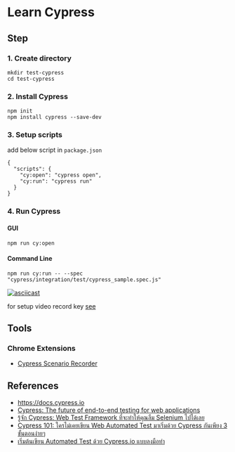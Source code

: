 # Learn Cypress

## Step

### 1. Create directory

```
mkdir test-cypress
cd test-cypress
```

### 2. Install Cypress

```
npm init
npm install cypress --save-dev
```

### 3. Setup scripts

add below script in `package.json`

```
{
  "scripts": {
    "cy:open": "cypress open",
    "cy:run": "cypress run"
  }
}
```

### 4. Run Cypress

#### GUI

```
npm run cy:open
```

#### Command Line

```
npm run cy:run -- --spec "cypress/integration/test/cypress_sample.spec.js"
```

[![asciicast](https://asciinema.org/a/245184.svg)](https://asciinema.org/a/245184)

for setup video record key [see](https://docs.cypress.io/guides/core-concepts/dashboard-service.html#Setup)

## Tools

### Chrome Extensions
 - [Cypress Scenario Recorder](https://chrome.google.com/webstore/detail/cypress-scenario-recorder/fmpgoobcionmfneadjapdabmjfkmfekb)


## References

- https://docs.cypress.io
- [Cypress: The future of end-to-end testing for web applications](https://medium.com/tech-quizlet/cypress-the-future-of-end-to-end-testing-for-web-applications-8ee108c5b255)
- [รู้จัก Cypress: Web Test Framework ที่จะทำให้คุณลืม Selenium ไปได้เลย](https://medium.com/linedevth/%E0%B8%Acea3ffd1-fdc1-477b-b608-85a5f3537e943%E0%B8%B9%E0%B9%89%E0%B8%88%E0%B8%B1%E0%B8%81-cypress-web-test-framework-%E0%B8%97%E0%B8%B5%E0%B9%88%E0%B8%88%E0%B8%B0%E0%B8%97%E0%B8%B3%E0%B9%83%E0%B8%AB%E0%B9%89%E0%B8%84%E0%B8%B8%E0%B8%93%E0%B8%A5%E0%B8%B7%E0%B8%A1-selenium-%E0%B9%84%E0%B8%9B%E0%B9%84%E0%B8%94%E0%B9%89%E0%B9%80%E0%B8%A5%E0%B8%A2-405a11d7341)
- [Cypress 101: ใครไม่เคยเขียน Web Automated Test มาเริ่มด้วย Cypress กันเพียง 3 ขั้นตอนง่ายๆ](https://medium.com/linedevth/cypress-101-%E0%B9%83%E0%B8%84%E0%B8%A3%E0%B9%84%E0%B8%A1%E0%B9%88%E0%B9%80%E0%B8%84%E0%B8%A2%E0%B9%80%E0%B8%82%E0%B8%B5%E0%B8%A2%E0%B8%99-web-automated-test-%E0%B8%A1%E0%B8%B2%E0%B9%80%E0%B8%A3%E0%B8%B4%E0%B9%88%E0%B8%A1%E0%B8%94%E0%B9%89%E0%B8%A7%E0%B8%A2-cypress-%E0%B8%81%E0%B8%B1%E0%B8%99%E0%B9%80%E0%B8%9E%E0%B8%B5%E0%B8%A2%E0%B8%87-3-%E0%B8%82%E0%B8%B1%E0%B9%89%E0%B8%99%E0%B8%95%E0%B8%AD%E0%B8%99%E0%B8%87%E0%B9%88%E0%B8%B2%E0%B8%A2%E0%B9%86-10cea3b05cbc)
- [เริ่มต้นเขียน Automated Test ด้วย Cypress.io แบบลงมือทำ](https://medium.com/nellika/%E0%B9%80%E0%B8%A3%E0%B8%B4%E0%B9%88%E0%B8%A1%E0%B8%95%E0%B9%89%E0%B8%99%E0%B9%80%E0%B8%82%E0%B8%B5%E0%B8%A2%E0%B8%99-automated-test-%E0%B8%94%E0%B9%89%E0%B8%A7%E0%B8%A2-cypress-io-%E0%B9%81%E0%B8%9A%E0%B8%9A%E0%B8%A5%E0%B8%87%E0%B8%A1%E0%B8%B7%E0%B8%AD%E0%B8%97%E0%B8%B3-dcda05f3a585)
